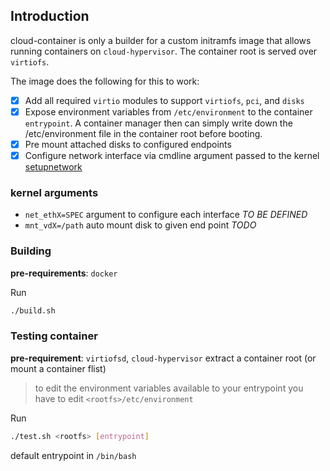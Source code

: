 ## Introduction
cloud-container is only a builder for a custom initramfs image that allows running containers on `cloud-hypervisor`. The container root is served over `virtiofs`.

The image does the following for this to work:
- [x] Add all required `virtio` modules to support `virtiofs`, `pci`, and `disks`
- [x] Expose environment variables from `/etc/environment` to the container `entrypoint`. A container manager then can simply write down the /etc/environment file in the container root before booting.
- [x] Pre mount attached disks to configured endpoints
- [x] Configure network interface via cmdline argument passed to the kernel [setupnetwork](setupnetwork)

### kernel arguments
- `net_ethX=SPEC` argument to configure each interface *TO BE DEFINED*
- `mnt_vdX=/path` auto mount disk to given end point *TODO*

### Building
**pre-requirements**: `docker`

Run
```bash
./build.sh
```

### Testing container
**pre-requirement**: `virtiofsd`, `cloud-hypervisor`
extract a container root (or mount a container flist)

> to edit the environment variables available to your entrypoint you have to edit `<rootfs>/etc/environment`

Run
```bash
./test.sh <rootfs> [entrypoint]
```

default entrypoint in `/bin/bash`
